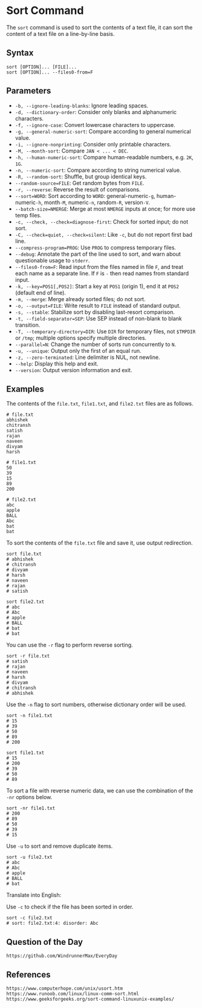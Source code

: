 
# Sort Command
The `sort` command is used to sort the contents of a text file, it can sort the content of a text file on a line-by-line basis.

## Syntax

```shell
sort [OPTION]... [FILE]...
sort [OPTION]... --files0-from=F
```

## Parameters
* `-b, --ignore-leading-blanks`: Ignore leading spaces.
* `-d, --dictionary-order`: Consider only blanks and alphanumeric characters.
* `-f, --ignore-case`: Convert lowercase characters to uppercase.
* `-g, --general-numeric-sort`: Compare according to general numerical value.
* `-i, --ignore-nonprinting`: Consider only printable characters.
* `-M, --month-sort`: Compare `JAN < ... < DEC`.
* `-h, --human-numeric-sort`: Compare human-readable numbers, e.g. `2K`, `1G`.
* `-n, --numeric-sort`: Compare according to string numerical value.
* `-R, --random-sort`: Shuffle, but group identical keys.
* `--random-source=FILE`: Get random bytes from `FILE`.
* `-r, --reverse`: Reverse the result of comparisons.
* `--sort=WORD`: Sort according to `WORD`: general-numeric`-g`, human-numeric`-h`, month`-M`, numeric`-n`, random`-R`, version`-V`.
* `--batch-size=NMERGE`: Merge at most `NMERGE` inputs at once; for more use temp files.
* `-c, --check, --check=diagnose-first`: Check for sorted input; do not sort.
* `-C, --check=quiet, --check=silent`: Like `-c`, but do not report first bad line.
* `--compress-program=PROG`: Use `PROG` to compress temporary files.
* `--debug`: Annotate the part of the line used to sort, and warn about questionable usage to `stderr`.
* `--files0-from=F`: Read input from the files named in file `F`, and treat each name as a separate line. If `F` is `-` then read names from standard input.
* `-k, --key=POS1[,POS2]`: Start a key at `POS1` (origin 1), end it at `POS2` (default end of line).
* `-m, --merge`: Merge already sorted files; do not sort.
* `-o, --output=FILE`: Write result to `FILE` instead of standard output.
* `-s, --stable`: Stabilize sort by disabling last-resort comparison.
* `-t, --field-separator=SEP`: Use SEP instead of non-blank to blank transition.
* `-T, --temporary-directory=DIR`: Use `DIR` for temporary files, not `$TMPDIR` or `/tmp`; multiple options specify multiple directories.
* `--parallel=N`: Change the number of sorts run concurrently to `N`.
* `-u, --unique`: Output only the first of an equal run.
* `-z, --zero-terminated`: Line delimiter is NUL, not newline.
* `--help`: Display this help and exit.
* `--version`: Output version information and exit.


## Examples

The contents of the `file.txt`, `file1.txt`, and `file2.txt` files are as follows.

```
# file.txt
abhishek
chitransh
satish
rajan
naveen
divyam
harsh

# file1.txt
50
39
15
89
200

# file2.txt
abc
apple
BALL
Abc
bat
bat
```

To sort the contents of the `file.txt` file and save it, use output redirection.

```shell
sort file.txt
# abhishek
# chitransh
# divyam
# harsh
# naveen
# rajan
# satish

sort file2.txt
# abc
# Abc
# apple
# BALL
# bat
# bat
```

You can use the `-r` flag to perform reverse sorting.

```shell
sort -r file.txt
# satish
# rajan
# naveen
# harsh
# divyam
# chitransh
# abhishek
```

Use the `-n` flag to sort numbers, otherwise dictionary order will be used.

```shell
sort -n file1.txt
# 15
# 39
# 50
# 89
# 200

sort file1.txt
# 15
# 200
# 39
# 50
# 89
```

To sort a file with reverse numeric data, we can use the combination of the `-nr` options below.

```shell
sort -nr file1.txt
# 200
# 89
# 50
# 39
# 15
```

Use `-u` to sort and remove duplicate items.

```shell
sort -u file2.txt
# abc
# Abc
# apple
# BALL
# bat
```

Translate into English:



Use `-c` to check if the file has been sorted in order.

```shell
sort -c file2.txt
# sort: file2.txt:4: disorder: Abc
```


## Question of the Day

```
https://github.com/WindrunnerMax/EveryDay
```

## References

```
https://www.computerhope.com/unix/usort.htm
https://www.runoob.com/linux/linux-comm-sort.html
https://www.geeksforgeeks.org/sort-command-linuxunix-examples/
```